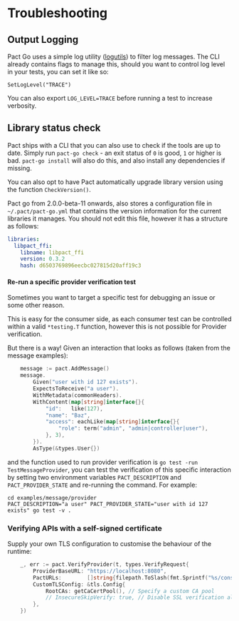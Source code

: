 # Troubleshooting

## Output Logging

Pact Go uses a simple log utility ([logutils](https://github.com/hashicorp/logutils))
to filter log messages. The CLI already contains flags to manage this,
should you want to control log level in your tests, you can set it like so:

```
SetLogLevel("TRACE")
```

You can also export `LOG_LEVEL=TRACE` before running a test to increase verbosity.

## Library status check

Pact ships with a CLI that you can also use to check if the tools are up to date. Simply run `pact-go check` - an exit status of `0` is good, `1` or higher is bad. `pact-go install` will also do this, and also install any dependencies if missing.

You can also opt to have Pact automatically upgrade library version using the function `CheckVersion()`.

Pact go from 2.0.0-beta-11 onwards, also stores a configuration file in `~/.pact/pact-go.yml` that contains the version information for the current libraries it manages. You should not edit this file, however it has a structure as follows:

```yaml
libraries:
  libpact_ffi:
    libname: libpact_ffi
    version: 0.3.2
    hash: d6503769896eecbc027815d20aff19c3
```

#### Re-run a specific provider verification test

Sometimes you want to target a specific test for debugging an issue or some other reason.

This is easy for the consumer side, as each consumer test can be controlled
within a valid `*testing.T` function, however this is not possible for Provider verification.

But there is a way! Given an interaction that looks as follows (taken from the message examples):

```go
	message := pact.AddMessage()
	message.
		Given("user with id 127 exists").
		ExpectsToReceive("a user").
		WithMetadata(commonHeaders).
		WithContent(map[string]interface{}{
			"id":   like(127),
			"name": "Baz",
			"access": eachLike(map[string]interface{}{
				"role": term("admin", "admin|controller|user"),
			}, 3),
		}).
		AsType(&types.User{})
```

and the function used to run provider verification is `go test -run TestMessageProvider`, you can test the verification of this specific interaction by setting two environment variables `PACT_DESCRIPTION` and `PACT_PROVIDER_STATE` and re-running the command. For example:

```
cd examples/message/provider
PACT_DESCRIPTION="a user" PACT_PROVIDER_STATE="user with id 127 exists" go test -v .
```

### Verifying APIs with a self-signed certificate

Supply your own TLS configuration to customise the behaviour of the runtime:

```go
	_, err := pact.VerifyProvider(t, types.VerifyRequest{
		ProviderBaseURL: "https://localhost:8080",
		PactURLs:        []string{filepath.ToSlash(fmt.Sprintf("%s/consumer-selfsignedtls.json", pactDir))},
		CustomTLSConfig: &tls.Config{
			RootCAs: getCaCertPool(), // Specify a custom CA pool
			// InsecureSkipVerify: true, // Disable SSL verification altogether
		},
	})
```
